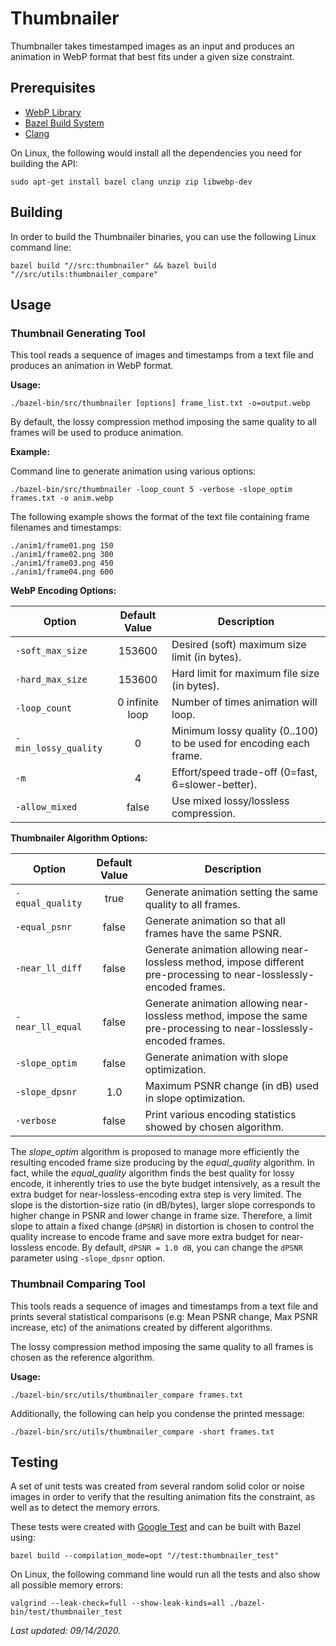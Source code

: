# Thumbnailer

Thumbnailer takes timestamped images as an input and produces an animation in WebP format that best fits under a given size constraint.

## Prerequisites

- [WebP Library](https://github.com/webmproject/libwebp)
- [Bazel Build System](https://docs.bazel.build/versions/master/bazel-overview.html)
- [Clang](https://clang.llvm.org/)

On Linux, the following would install all the dependencies you need for building the API:
```
sudo apt-get install bazel clang unzip zip libwebp-dev
```

## Building

In order to build the Thumbnailer binaries, you can use the following Linux command line:
```
bazel build "//src:thumbnailer" && bazel build "//src/utils:thumbnailer_compare"
```

## Usage

### Thumbnail Generating Tool

This tool reads a sequence of images and timestamps from a text file and produces an animation in WebP format.

**Usage:**

```
./bazel-bin/src/thumbnailer [options] frame_list.txt -o=output.webp
```

By default, the lossy compression method imposing the same quality to all frames will be used to produce animation. 

**Example:**

Command line to generate animation using various options:

```
./bazel-bin/src/thumbnailer -loop_count 5 -verbose -slope_optim frames.txt -o anim.webp
```

The following example shows the format of the text file containing frame filenames and timestamps:

```
./anim1/frame01.png 150
./anim1/frame02.png 300
./anim1/frame03.png 450
./anim1/frame04.png 600
```

**WebP Encoding Options:**

| Option | Default Value | Description|
|--------|:-------------:|------------|
|`-soft_max_size`|153600|Desired (soft) maximum size limit (in bytes).|
|`-hard_max_size`|153600|Hard limit for maximum file size (in bytes).|
|`-loop_count`|0 infinite loop|Number of times animation will loop.|
|`-min_lossy_quality`|0|Minimum lossy quality (0..100) to be used for encoding each frame.|
|`-m`|4|Effort/speed trade-off (0=fast, 6=slower-better).|
|`-allow_mixed`|false|Use mixed lossy/lossless compression.|

**Thumbnailer Algorithm Options:**

| Option | Default Value | Description|
|--------|:-------------:|------------|
|`-equal_quality`|true|Generate animation setting the same quality to all frames.|
|`-equal_psnr`|false|Generate animation so that all frames have the same PSNR.|
|`-near_ll_diff`|false|Generate animation allowing near-lossless method, impose different pre-processing to near-losslessly-encoded frames.|
|`-near_ll_equal`|false|Generate animation allowing near-lossless method, impose the same pre-processing to near-losslessly-encoded frames.|
|`-slope_optim`|false|Generate animation with slope optimization.|
|`-slope_dpsnr`|1.0|Maximum PSNR change (in dB) used in slope optimization.|
|`-verbose`|false|Print various encoding statistics showed by chosen algorithm.|

The *slope_optim* algorithm is proposed to manage more efficiently the resulting encoded frame size producing by the *equal_quality* algorithm. In fact, while the *equal_quality* algorithm finds the best quality for lossy encode, it inherently tries to use the byte budget intensively, as a result the extra budget for near-lossless-encoding extra step is very limited. The slope is the distortion-size ratio (in dB/bytes), larger slope corresponds to higher change in PSNR and lower change in frame size. Therefore, a limit slope to attain a fixed change (`dPSNR`) in distortion is chosen to control the quality increase to encode frame and save more extra budget for near-lossless encode. By default, `dPSNR = 1.0 dB`, you can change the `dPSNR` parameter using `-slope_dpsnr` option.

### Thumbnail Comparing Tool

This tools reads a sequence of images and timestamps from a text file and prints several statistical comparisons (e.g: Mean PSNR change, Max PSNR increase, etc) of the animations created by different algorithms. 

The lossy compression method imposing the same quality to all frames is chosen as the reference algorithm.

**Usage:**

```
./bazel-bin/src/utils/thumbnailer_compare frames.txt
```

Additionally, the following can help you condense the printed message:

```
./bazel-bin/src/utils/thumbnailer_compare -short frames.txt
```

## Testing

A set of unit tests was created from several random solid color or noise images in order to verify that the resulting animation fits the constraint, as well as to detect the memory errors.

These tests were created with [Google Test](https://github.com/google/googletest) and can be built with Bazel using:

```
bazel build --compilation_mode=opt "//test:thumbnailer_test"
```

On Linux, the following command line would run all the tests and also show all possible memory errors:

```
valgrind --leak-check=full --show-leak-kinds=all ./bazel-bin/test/thumbnailer_test
```

*Last updated: 09/14/2020.*